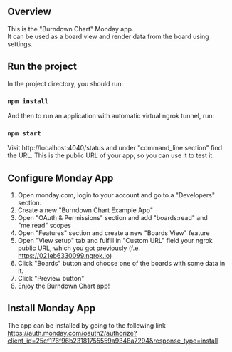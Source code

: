 ## Overview
This is the "Burndown Chart" Monday app. 
<br>It can be used as a board view and render data from the board using settings.

## Run the project

In the project directory, you should run:

### `npm install`

And then to run an application with automatic virtual ngrok tunnel, run:

### `npm start`

Visit http://localhost:4040/status and under "command_line section" find the URL. This is the public URL of your app, so you can use it to test it.

## Configure Monday App 

1. Open monday.com, login to your account and go to a "Developers" section.
2. Create a new "Burndown Chart Example App"
3. Open "OAuth & Permissions" section and add "boards:read" and "me:read" scopes
4. Open "Features" section and create a new "Boards View" feature
5. Open "View setup" tab and fulfill in "Custom URL" field your ngrok public URL, which you got previously (f.e. https://021eb6330099.ngrok.io)
6. Click "Boards" button and choose one of the boards with some data in it.
7. Click "Preview button"
8. Enjoy the Burndown Chart app!

## Install Monday App

The app can be installed by going to the following link https://auth.monday.com/oauth2/authorize?client_id=25cf176f96b23181755559a9348a7294&response_type=install